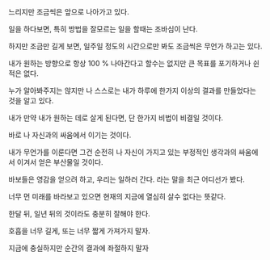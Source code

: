 느리지만 조금씩은 앞으로 나아가고 있다.

일을 하다보면, 특히 방법을 잘모르는 일을 할때는 조바심이 난다.

하지만 조금만 길게 보면, 일주일 정도의 시간으로만 봐도 조금씩은 무언가 하고는 있다.

내가 원하는 방향으로 항상 100 % 나아간다고 할수는 없지만 큰 목표를 포기하거나 쉰적은 없다.

누가 알아봐주지는 않지만 나 스스로는 내가 하루에 한가지 이상의 결과를 만들었다는 것을 알고 있다.

내가 만약 내가 원하는 데로 살게 된다면, 단 한가지 비법이 비결일 것이다.

바로 나 자신과의 싸움에서 이기는 것이다.

내가 무언가를 이룬다면 그건 순전히 나 자신이 가지고 있는 부정적인 생각과의 싸움에서 이겨서 얻은 부산물일 것이다.



바보들은 영감을 얻으려 하고, 우리는 일하러 간다. 라는 말을 최근 어디선가 봤다.

너무 먼 미래를 바라보고 있으면 현재의 지금에 열심히 살수 없다는 뜻같다.

한달 뒤, 일년 뒤의 것이라도 충분히 잘해야 한다.

호흡을 너무 길게, 또는 너무 짧게 가져가지 말자.

지금에 충실하지만 순간의 결과에 좌절하지 말자
